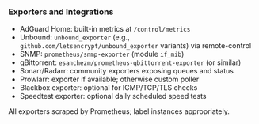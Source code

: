 ### Exporters and Integrations

- AdGuard Home: built-in metrics at `/control/metrics`
- Unbound: `unbound_exporter` (e.g., `github.com/letsencrypt/unbound_exporter` variants) via remote-control
- SNMP: `prometheus/snmp-exporter` (module `if_mib`)
- qBittorrent: `esanchezm/prometheus-qbittorrent-exporter` (or similar)
- Sonarr/Radarr: community exporters exposing queues and status
- Prowlarr: exporter if available; otherwise custom poller
- Blackbox exporter: optional for ICMP/TCP/TLS checks
- Speedtest exporter: optional daily scheduled speed tests

All exporters scraped by Prometheus; label instances appropriately.
